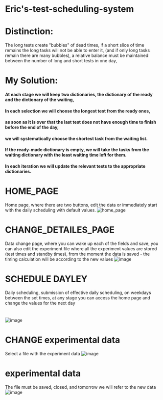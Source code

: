 # Eric's-test-scheduling-system
# Distinction:
The long tests create "bubbles" of dead times, if a short slice of time remains the long tasks will not be able to enter it, (and if only long tasks remain there are many bubbles), a relative balance must be maintained between the number of long and short tests in one day,
# My Solution:
#### At each stage we will keep two dictionaries, the dictionary of the ready and the dictionary of the waiting,
#### In each selection we will choose the longest test from the ready ones, 
#### as soon as it is over that the last test does not have enough time to finish before the end of the day,
#### we will systematically choose the shortest task from the waiting list.
#### If the ready-made dictionary is empty, we will take the tasks from the waiting dictionary with the least waiting time left for them.
#### In each iteration we will update the relevant tests to the appropriate dictionaries.
# HOME_PAGE
Home page, where there are two buttons,
edit the data or immediately start with the daily scheduling with default values.
![home_page](https://user-images.githubusercontent.com/57223094/114956577-d6f2f980-9e67-11eb-91dd-cb0c48541287.PNG)

# CHANGE_DETAILES_PAGE
Data change page, where you can wake up each of the fields and save, you can also edit the experiment file where all the experiment values are stored (test times and standby times), from the moment the data is saved - the timing calculation will be according to the new values
![image](https://user-images.githubusercontent.com/57223094/114956775-3bae5400-9e68-11eb-9966-9ea2fe170354.png)

# SCHEDULE DAYLEY
Daily scheduling, submission of effective daily scheduling, on weekdays between the set times,
at any stage you can access the home page and change the values for the next day
# 
![image](https://user-images.githubusercontent.com/57223094/115002006-e9dbed00-9eac-11eb-8610-c4a6cce3dc19.png)

# CHANGE experimental data
Select a file with the experiment data
![image](https://user-images.githubusercontent.com/57223094/114957008-c4c58b00-9e68-11eb-8642-38772d2cde32.png)

# experimental data
The file must be saved, closed, and tomorrow we will refer to the new data
![image](https://user-images.githubusercontent.com/57223094/114957112-fd656480-9e68-11eb-9d08-d6cbe7fabeb3.png)

